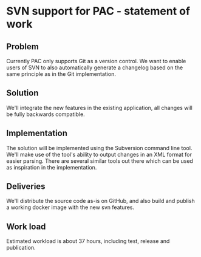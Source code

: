 # SVN support for PAC - statement of work

## Problem

Currently PAC only supports Git as a version control. We want to enable users of SVN to also automatically generate a changelog based on the same principle as in the Git implementation.  

## Solution

We'll integrate the new features in the existing application, all changes will be fully backwards compatible. 

## Implementation

The solution will be implemented using the Subversion command line tool. We'll make use of the tool's ability to output changes in an XML format for easier parsing. There are several similar tools out there which can be used as inspiration in the implementation. 

## Deliveries

We'll distribute the source code as-is on GitHub, and also build and publish a working docker image with the new svn features.  

## Work load

Estimated workload is about 37 hours, including test, release and publication.